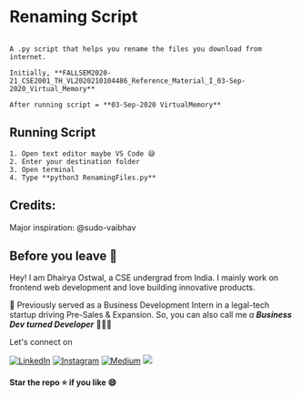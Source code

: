 # Renaming Script

```

A .py script that helps you rename the files you download from internet. 

Initially, **FALLSEM2020-21_CSE2001_TH_VL2020210104486_Reference_Material_I_03-Sep-2020_Virtual_Memory**

After running script = **03-Sep-2020 VirtualMemory**

```

## Running Script

```
1. Open text editor maybe VS Code 😅
2. Enter your destination folder
3. Open terminal
4. Type **python3 RenamingFiles.py**
```

## Credits:

Major inspiration: @sudo-vaibhav

## Before you leave 🥺

Hey! I am Dhairya Ostwal, a CSE undergrad from India. I mainly work on frontend web development and love building innovative products. 

🌱 Previously served as a Business Development Intern in a legal-tech startup driving Pre-Sales & Expansion. So, you can also call me *a **Business Dev turned Developer*** 👨🏻‍💻

Let's connect on 

[![LinkedIn](https://img.shields.io/badge/-linkedin-blue?style=for-the-badge&logo=linkedin)](https://www.linkedin.com/in/dhairyaostwal/) [![Instagram](https://img.shields.io/badge/instagram-%23E4405F.svg?&style=for-the-badge&logo=instagram&logoColor=white)](https://www.instagram.com/dhairyaostwal/) [![Medium](https://img.shields.io/badge/-medium-black?style=for-the-badge&logo=medium)](https://medium.com/@dhairyaostwal) [<img src = "https://img.shields.io/badge/twitter-%2320A1F1.svg?&style=for-the-badge&logo=twitter&logoColor=white">](https://twitter.com/dhairyaostwal/)


#### **Star the repo ⭐️ if you like 😄**
